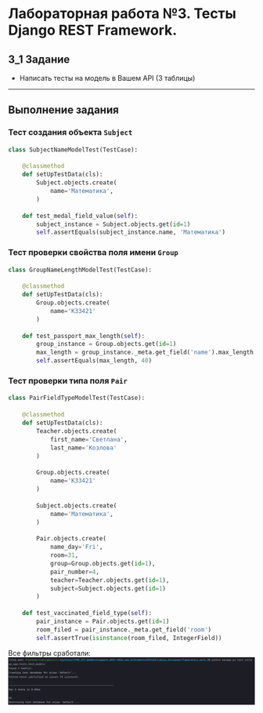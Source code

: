 # Лабораторная работа №3. Тесты Django REST Framework.
## 3_1 Задание
- Написать тесты на модель в Вашем API (3 таблицы)

---
## Выполнение задания
### Тест создания объекта `Subject`
```python
class SubjectNameModelTest(TestCase):

    @classmethod
    def setUpTestData(cls):
        Subject.objects.create(
            name='Математика',
        )

    def test_medal_field_value(self):
        subject_instance = Subject.objects.get(id=1)
        self.assertEquals(subject_instance.name, 'Математика')
```
### Тест проверки свойства поля имени `Group`
```python
class GroupNameLengthModelTest(TestCase):

    @classmethod
    def setUpTestData(cls):
        Group.objects.create(
            name='K33421'
        )

    def test_passport_max_length(self):
        group_instance = Group.objects.get(id=1)
        max_length = group_instance._meta.get_field('name').max_length
        self.assertEquals(max_length, 40)
```
### Тест проверки типа поля `Pair`
```python
class PairFieldTypeModelTest(TestCase):

    @classmethod
    def setUpTestData(cls):
        Teacher.objects.create(
            first_name='Светлана',
            last_name='Козлова'
        )

        Group.objects.create(
            name='K33421'
        )

        Subject.objects.create(
            name='Математика',
        )

        Pair.objects.create(
            name_day='Fri',
            room=31,
            group=Group.objects.get(id=1),
            pair_number=4,
            teacher=Teacher.objects.get(id=1),
            subject=Subject.objects.get(id=1)
        )

    def test_vaccinated_field_type(self):
        pair_instance = Pair.objects.get(id=1)
        room_filed = pair_instance._meta.get_field('room')
        self.assertTrue(isinstance(room_filed, IntegerField))
```
Все фильтры сработали:
![models tests](../../images_for_doc/models_test.png)

